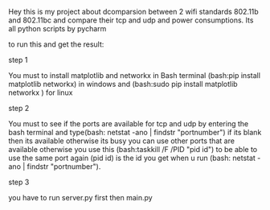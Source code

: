 Hey this is my project about dcomparsion between 2 wifi standards 802.11b and 802.11bc and compare their tcp and udp and power consumptions. Its all python scripts by pycharm

to run this and get the result:

step 1

You must to install matplotlib and networkx in Bash terminal (bash:pip install matplotlib networkx) in windows and (bash:sudo pip install matplotlib networkx
) for linux

step 2

You must to see if the ports are available for tcp and udp by entering the bash terminal and type(bash:  netstat -ano | findstr "portnumber") if its blank then its available otherwise its busy
you can use other ports that are available otherwise you use this (bash:taskkill /F /PID "pid id") to be able to use the same port again (pid id) is the id you get when u run (bash:  netstat -ano | findstr "portnumber").


step 3

you have to run server.py first
then main.py
